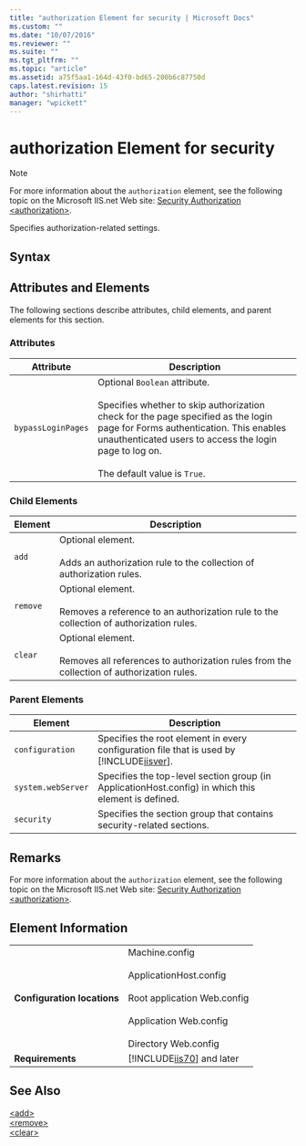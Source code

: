 ```yaml
---
title: "authorization Element for security | Microsoft Docs"
ms.custom: ""
ms.date: "10/07/2016"
ms.reviewer: ""
ms.suite: ""
ms.tgt_pltfrm: ""
ms.topic: "article"
ms.assetid: a75f5aa1-164d-43f0-bd65-200b6c87750d
caps.latest.revision: 15
author: "shirhatti"
manager: "wpickett"
---
```

# authorization Element for security
> [!NOTE]
>  For more information about the `authorization` element, see the following topic on the Microsoft IIS.net Web site: [Security Authorization \<authorization>](http://www.iis.net/ConfigReference/system.webServer/security/authorization).  
  
 Specifies authorization-related settings.  
  
## Syntax  
  
## Attributes and Elements  
 The following sections describe attributes, child elements, and parent elements for this section.  
  
### Attributes  
  
|Attribute|Description|  
|---------------|-----------------|  
|`bypassLoginPages`|Optional `Boolean` attribute.<br /><br /> Specifies whether to skip authorization check for the page specified as the login page for Forms authentication. This enables unauthenticated users to access the login page to log on.<br /><br /> The default value is `True`.|  
  
### Child Elements  
  
|Element|Description|  
|-------------|-----------------|  
|`add`|Optional element.<br /><br /> Adds an authorization rule to the collection of authorization rules.|  
|`remove`|Optional element.<br /><br /> Removes a reference to an authorization rule to the collection of authorization rules.|  
|`clear`|Optional element.<br /><br /> Removes all references to authorization rules from the collection of authorization rules.|  
  
### Parent Elements  
  
|Element|Description|  
|-------------|-----------------|  
|`configuration`|Specifies the root element in every configuration file that is used by [!INCLUDE[iisver](../../reference/admin/includes/iisver-md.md)].|  
|`system.webServer`|Specifies the top-level section group (in ApplicationHost.config) in which this element is defined.|  
|`security`|Specifies the section group that contains security-related sections.|  
  
## Remarks  
 For more information about the `authorization` element, see the following topic on the Microsoft IIS.net Web site: [Security Authorization \<authorization>](http://www.iis.net/ConfigReference/system.webServer/security/authorization).  
  
## Element Information  
  
|||  
|-|-|  
|**Configuration locations**|Machine.config<br /><br /> ApplicationHost.config<br /><br /> Root application Web.config<br /><br /> Application Web.config<br /><br /> Directory Web.config|  
|**Requirements**|[!INCLUDE[iis70](../../reference/admin/includes/iis70-md.md)] and later|  
  
## See Also  
 [\<add>](../../reference/admin/add-element-for-authorization-for-security.md)   
 [\<remove>](../../reference/admin/remove-element-for-authorization-for-security.md)   
 [\<clear>](../../reference/admin/clear-element-for-authorization-for-security.md)